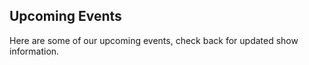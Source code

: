 Upcoming Events
---------------
Here are some of our upcoming events, check back for updated show information.

